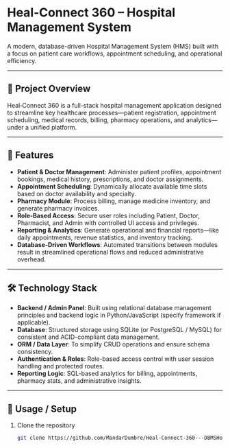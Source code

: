 # Heal‑Connect 360 – Hospital Management System

A modern, database-driven Hospital Management System (HMS) built with a focus on patient care workflows, appointment scheduling, and operational efficiency.

---

## 🏥 Project Overview

Heal‑Connect 360 is a full-stack hospital management application designed to streamline key healthcare processes—patient registration, appointment scheduling, medical records, billing, pharmacy operations, and analytics—under a unified platform.

---

## 🔧 Features

- **Patient & Doctor Management**: Administer patient profiles, appointment bookings, medical history, prescriptions, and doctor assignments.
- **Appointment Scheduling**: Dynamically allocate available time slots based on doctor availability and specialty.
- **Pharmacy Module**: Process billing, manage medicine inventory, and generate pharmacy invoices.
- **Role-Based Access**: Secure user roles including Patient, Doctor, Pharmacist, and Admin with controlled UI access and privileges.
- **Reporting & Analytics**: Generate operational and financial reports—like daily appointments, revenue statistics, and inventory tracking.
- **Database-Driven Workflows**: Automated transitions between modules result in streamlined operational flows and reduced administrative overhead.

---

## 🛠️ Technology Stack

- **Backend / Admin Panel**: Built using relational database management principles and backend logic in Python/JavaScript (specify framework if applicable).
- **Database**: Structured storage using SQLite (or PostgreSQL / MySQL) for consistent and ACID-compliant data management.
- **ORM / Data Layer**: To simplify CRUD operations and ensure schema consistency.
- **Authentication & Roles**: Role-based access control with user session handling and protected routes.
- **Reporting Logic**: SQL-based analytics for billing, appointments, pharmacy stats, and administrative insights.

---

## 🚀 Usage / Setup

1. Clone the repository  
   ```bash
   git clone https://github.com/MandarDumbre/Heal-Connect-360---DBMSHospitalManagement.git
